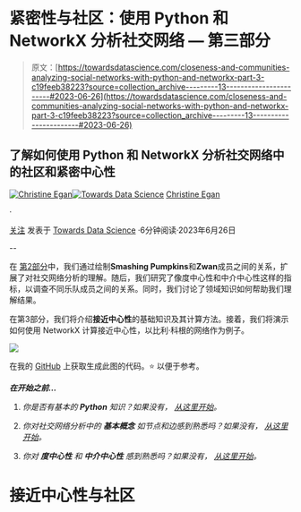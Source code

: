 # 紧密性与社区：使用 Python 和 NetworkX 分析社交网络 — 第三部分

> 原文：[https://towardsdatascience.com/closeness-and-communities-analyzing-social-networks-with-python-and-networkx-part-3-c19feeb38223?source=collection_archive---------13-----------------------#2023-06-26](https://towardsdatascience.com/closeness-and-communities-analyzing-social-networks-with-python-and-networkx-part-3-c19feeb38223?source=collection_archive---------13-----------------------#2023-06-26)

## 了解如何使用 Python 和 NetworkX 分析社交网络中的社区和紧密中心性

[](https://christineegan42.medium.com/?source=post_page-----c19feeb38223--------------------------------)[![Christine Egan](../Images/d0a11bde52ceaa53d7162f2dd77c8041.png)](https://christineegan42.medium.com/?source=post_page-----c19feeb38223--------------------------------)[](https://towardsdatascience.com/?source=post_page-----c19feeb38223--------------------------------)[![Towards Data Science](../Images/a6ff2676ffcc0c7aad8aaf1d79379785.png)](https://towardsdatascience.com/?source=post_page-----c19feeb38223--------------------------------) [Christine Egan](https://christineegan42.medium.com/?source=post_page-----c19feeb38223--------------------------------)

·

[关注](https://medium.com/m/signin?actionUrl=https%3A%2F%2Fmedium.com%2F_%2Fsubscribe%2Fuser%2F8e9b4d1cb38&operation=register&redirect=https%3A%2F%2Ftowardsdatascience.com%2Fcloseness-and-communities-analyzing-social-networks-with-python-and-networkx-part-3-c19feeb38223&user=Christine+Egan&userId=8e9b4d1cb38&source=post_page-8e9b4d1cb38----c19feeb38223---------------------post_header-----------) 发表于 [Towards Data Science](https://towardsdatascience.com/?source=post_page-----c19feeb38223--------------------------------) ·6分钟阅读·2023年6月26日[](https://medium.com/m/signin?actionUrl=https%3A%2F%2Fmedium.com%2F_%2Fvote%2Ftowards-data-science%2Fc19feeb38223&operation=register&redirect=https%3A%2F%2Ftowardsdatascience.com%2Fcloseness-and-communities-analyzing-social-networks-with-python-and-networkx-part-3-c19feeb38223&user=Christine+Egan&userId=8e9b4d1cb38&source=-----c19feeb38223---------------------clap_footer-----------)

--

[](https://medium.com/m/signin?actionUrl=https%3A%2F%2Fmedium.com%2F_%2Fbookmark%2Fp%2Fc19feeb38223&operation=register&redirect=https%3A%2F%2Ftowardsdatascience.com%2Fcloseness-and-communities-analyzing-social-networks-with-python-and-networkx-part-3-c19feeb38223&source=-----c19feeb38223---------------------bookmark_footer-----------)

在 [第2部分](https://medium.com/towards-data-science/visualizing-social-networks-for-better-insights-analyzing-and-mapping-social-relationships-with-f4a9cf6b6d57)中，我们通过绘制**Smashing Pumpkins**和**Zwan**成员之间的关系，扩展了对社交网络分析的理解。随后，我们研究了像度中心性和中介中心性这样的指标，以调查不同乐队成员之间的关系。同时，我们讨论了领域知识如何帮助我们理解结果。

在第3部分，我们将介绍**接近中心性**的基础知识及其计算方法。接着，我们将演示如何使用 NetworkX 计算接近中心性，以比利·科根的网络作为例子。

![](../Images/fb811d2aacaf00261efd632e95ee8e21.png)

在我的 [GitHub](https://github.com/christine-egan42/networkx-graphs/blob/29f54974ecbc08ea0949e53edbd0fe687dbe84f2/notebooks/NetworkX-Graph-with-Connected-Communities.ipynb) 上获取生成此图的代码。⭐️ 以便于参考。

***在开始之前…***

1.  *你是否有基本的* ***Python*** *知识？如果没有，* [*从这里开始*](https://medium.com/towards-data-science/virtual-environments-for-python-data-science-projects-on-mac-os-big-sur-with-pyenv-and-virtualenv-60db5516bf06)*。*

1.  *你对社交网络分析中的* ***基本概念*** *如节点和边感到熟悉吗？如果没有，* [*从这里开始*](/visualizing-social-networks-for-better-insights-analyzing-and-mapping-social-relationships-with-efeb82ab853e)*。*

1.  *你对* ***度中心性*** *和* ***中介中心性*** *感到熟悉吗？如果没有，* [*从这里开始*](https://medium.com/towards-data-science/visualizing-social-networks-for-better-insights-analyzing-and-mapping-social-relationships-with-f4a9cf6b6d57)*。*

# 接近中心性与社区
